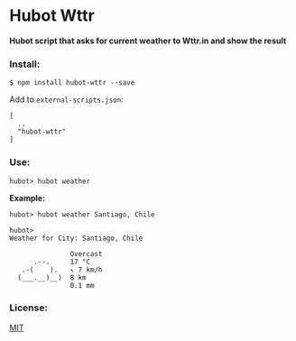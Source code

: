 # Hubot Wttr

**Hubot script that asks for current weather to Wttr.in and show the result**

### Install:

````
$ npm install hubot-wttr --save
````

Add to `external-scripts.json`:

````
[
  ..
  "hubot-wttr"
]
````

### Use:

````
hubot> hubot weather
````

**Example:**

````
hubot> hubot weather Santiago, Chile

hubot>
Weather for City: Santiago, Chile

               Overcast 
      .--.     17 °C          
   .-(    ).   ↖ 7 km/h       
  (___.__)__)  8 km           
               0.1 mm         

````

### License:
[MIT](https://opensource.org/licenses/MIT)
